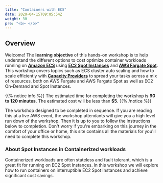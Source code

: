 ```yaml
---
title: "Containers with ECS"
date: 2020-04-15T09:05:54Z
weight: 30
pre: "<b>⁃ </b>"
---
```


## Overview

Welcome! The **learning objective** of this hands-on workshop is to help understand the different options to cost optimize container workloads running on **[Amazon ECS](https://aws.amazon.com/ecs/)** using **[EC2 Spot Instances](https://aws.amazon.com/ec2/spot/)** and **[AWS Fargate Spot](https://aws.amazon.com/fargate/)**. This workshop covers topics such as ECS cluster auto scaling and how to scale efficiently with **[Capacity Providers](https://docs.aws.amazon.com/AmazonECS/latest/developerguide/cluster-capacity-providers.html)** to spread your tasks across a mix of resources, both on AWS Fargate and AWS Fargate Spot as well as EC2 On-Demand and Spot Instances.


{{% notice info %}}
The estimated time for completing the workshop is **90 to 120 minutes**. The estimated cost will be less than **$5**.
{{% /notice %}}

The workshop designed to be completed in sequence. If you are reading this at a live AWS event, the workshop attendants will give you a high level run down of the workshop. Then it is up to you to follow the instructions below to completion. Don't worry if you're embarking on this journey in the comfort of your office or home, this site contains all the materials for you'll need to complete this workshop.


### About Spot Instances in Containerized workloads

Containerized workloads are often stateless and fault tolerant, which is a great fit for running on EC2 Spot Instances. In this workshop we will explore how to run containers on interruptible EC2 Spot Instances and achieve significant cost savings.
